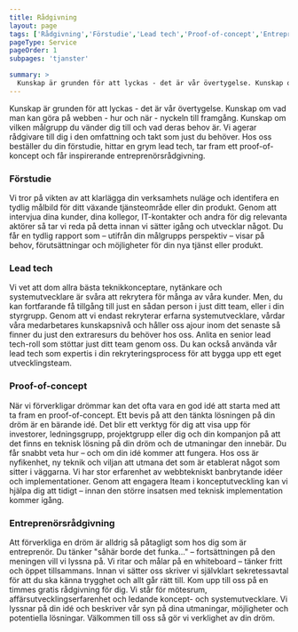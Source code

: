 ```yaml
---
title: Rådgivning
layout: page
tags: ['Rådgivning','Förstudie','Lead tech','Proof-of-concept','Entreprenörsrådgivning']
pageType: Service
pageOrder: 1
subpages: 'tjanster'

summary: >
  Kunskap är grunden för att lyckas - det är vår övertygelse. Kunskap om vad man kan göra på webben - hur och när. Kunskap om vilken målgrupp du vänder dig till och vad deras behov är. Vi agerar rådgivare till dig i den omfattning och takt som just du behöver. Hos oss beställer du din förstudie, hittar en grym lead tech, tar fram ett proof-of-koncept och får inspirerande entreprenörsrådgivning.
---
```



Kunskap är grunden för att lyckas - det är vår övertygelse. Kunskap om vad man kan göra på webben - hur och när - nyckeln till framgång. Kunskap om vilken målgrupp du vänder dig till och vad deras behov är. Vi agerar rådgivare till dig i den omfattning och takt som just du behöver. Hos oss beställer du din förstudie, hittar en grym lead tech, tar fram ett proof-of-koncept och får inspirerande entreprenörsrådgivning.

### Förstudie
Vi tror på vikten av att klarlägga din verksamhets nuläge och identifera en tydlig målbild för ditt växande tjänsteområde eller din produkt. Genom att intervjua dina kunder, dina kollegor, IT-kontakter och andra för dig relevanta aktörer så tar vi reda på detta innan vi sätter igång och utvecklar något. Du får en tydlig rapport som – utifrån din målgrupps perspektiv – visar på behov, förutsättningar och möjligheter för din nya tjänst eller produkt.


### Lead tech
Vi vet att dom allra bästa teknikkonceptare, nytänkare och systemutvecklare är svåra att rekrytera för många av våra kunder. Men, du kan fortfarande få tillgång till just en sådan person i just ditt team, eller i din styrgrupp. Genom att vi endast rekryterar erfarna systemutvecklare, vårdar våra medarbetares kunskapsnivå och håller oss ajour inom det senaste så finner du just den extraresurs du behöver hos oss. Anlita en senior lead tech-roll som stöttar just ditt team genom oss. Du kan också använda vår lead tech som expertis i din rekryteringsprocess för att bygga upp ett eget utvecklingsteam.


### Proof-of-concept
När vi förverkligar drömmar kan det ofta vara en god idé att starta med att ta fram en proof-of-concept. Ett bevis på att den tänkta lösningen på din dröm är en bärande idé. Det blir ett verktyg för dig att visa upp för investorer, ledningsgrupp, projektgrupp eller dig och din kompanjon på att det finns en teknisk lösning på din dröm och de utmaningar den innebär. Du får snabbt veta hur – och om din idé kommer att fungera. Hos oss är nyfikenhet, ny teknik och viljan att utmana det som är etablerat något som sitter i väggarna. Vi har stor erfarenhet av webbtekniskt banbrytande idéer och implementationer. Genom att engagera Iteam i konceptutveckling kan vi hjälpa dig att tidigt – innan den större insatsen med teknisk implementation kommer igång.


### Entreprenörsrådgivning
Att förverkliga en dröm är alldrig så påtagligt som hos dig som är entreprenör. Du tänker "såhär borde det funka..." – fortsättningen på den meningen vill vi lyssna på. Vi ritar och målar på en whiteboard – tänker fritt och öppet tillsammans. Innan vi sätter oss skriver vi självklart sekretessavtal för att du ska känna trygghet och allt går rätt till. Kom upp till oss på en timmes gratis rådgivning för dig. Vi står för mötesrum, affärsutvecklingserfarenhet och ledande koncept- och systemutvecklare. Vi lyssnar på din idé och beskriver vår syn på dina utmaningar, möjligheter och potentiella lösningar. Välkommen till oss så gör vi verklighet av din dröm.
